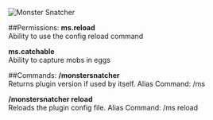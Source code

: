 ![Monster Snatcher](http://i.imgur.com/zWNODtw.png)

##Permissions:
**ms.reload**  
Ability to use the config reload command

**ms.catchable**  
Ability to capture mobs in eggs
  
##Commands:
**/monstersnatcher**  
Returns plugin version if used by itself. Alias Command: /ms

**/monstersnatcher reload**  
Reloads the plugin config file. Alias Command: /ms reload
